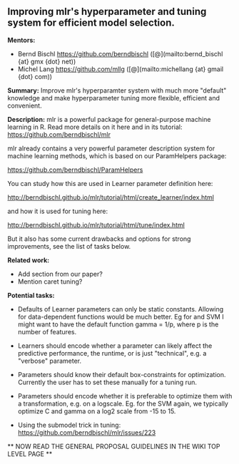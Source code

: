 ## Improving mlr's hyperparameter and tuning system for efficient model selection.

**Mentors:**

* Bernd Bischl https://github.com/berndbischl ([@](mailto:bernd_bischl {at} gmx {dot} net))
* Michel Lang https://github.com/mllg ([@](mailto:michellang {at} gmail {dot} com))

**Summary:** Improve mlr's hyperparamter system with much more "default" knowledge and make hyperparameter tuning more flexible, efficient and convenient. 

**Description:** 
mlr is a powerful package for general-purpose machine learning in R. Read more details on it here and in its tutorial:
https://github.com/berndbischl/mlr

mlr already contains a very powerful parameter description system for machine learning methods, which is based on our ParamHelpers package:

https://github.com/berndbischl/ParamHelpers

You can study how this are used in Learner parameter definition here:

http://berndbischl.github.io/mlr/tutorial/html/create_learner/index.html

and how it is used for tuning here:

http://berndbischl.github.io/mlr/tutorial/html/tune/index.html

But it also has some current drawbacks and options for strong improvements, see the list of tasks below.

**Related work:** 
* Add section from our paper?
* Mention caret tuning?

**Potential tasks:** 
* Defaults of Learner parameters can only be static constants. Allowing for data-dependent functions     would be much better. Eg for and SVM I might want to have the default function
gamma = 1/p, where p is the number of features. 

* Learners should encode whether a parameter can likely affect the predictive performance, the runtime, or is just "technical", e.g. a "verbose" parameter.

* Parameters should know their default box-constraints for optimization. Currently the user has to set these manually for a tuning run.

* Parameters should encode whether it is preferable to optimize them with a transformation, e.g. on a logscale. Eg. for the SVM again, we typically optimize C and gamma on a log2 scale from -15 to 15.

* Using the submodel trick in tuning:
https://github.com/berndbischl/mlr/issues/223

** NOW READ THE GENERAL PROPOSAL GUIDELINES IN THE WIKI TOP LEVEL PAGE ** 
